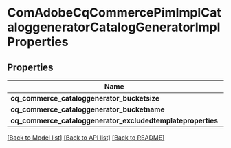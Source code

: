# ComAdobeCqCommercePimImplCataloggeneratorCatalogGeneratorImplProperties

## Properties
Name | Type | Description | Notes
------------ | ------------- | ------------- | -------------
**cq_commerce_cataloggenerator_bucketsize** | [***::models::ConfigNodePropertyInteger**](configNodePropertyInteger.md) |  | [optional] 
**cq_commerce_cataloggenerator_bucketname** | [***::models::ConfigNodePropertyString**](configNodePropertyString.md) |  | [optional] 
**cq_commerce_cataloggenerator_excludedtemplateproperties** | [***::models::ConfigNodePropertyArray**](configNodePropertyArray.md) |  | [optional] 

[[Back to Model list]](../README.md#documentation-for-models) [[Back to API list]](../README.md#documentation-for-api-endpoints) [[Back to README]](../README.md)



